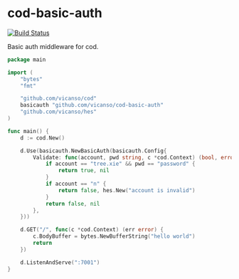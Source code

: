 # cod-basic-auth

[![Build Status](https://img.shields.io/travis/vicanso/cod-basic-auth.svg?label=linux+build)](https://travis-ci.org/vicanso/cod-basic-auth)


Basic auth middleware for cod.

```go
package main

import (
	"bytes"
	"fmt"

	"github.com/vicanso/cod"
	basicauth "github.com/vicanso/cod-basic-auth"
	"github.com/vicanso/hes"
)

func main() {
	d := cod.New()

	d.Use(basicauth.NewBasicAuth(basicauth.Config{
		Validate: func(account, pwd string, c *cod.Context) (bool, error) {
			if account == "tree.xie" && pwd == "password" {
				return true, nil
			}
			if account == "n" {
				return false, hes.New("account is invalid")
			}
			return false, nil
		},
	}))

	d.GET("/", func(c *cod.Context) (err error) {
		c.BodyBuffer = bytes.NewBufferString("hello world")
		return
	})

	d.ListenAndServe(":7001")
}
```
